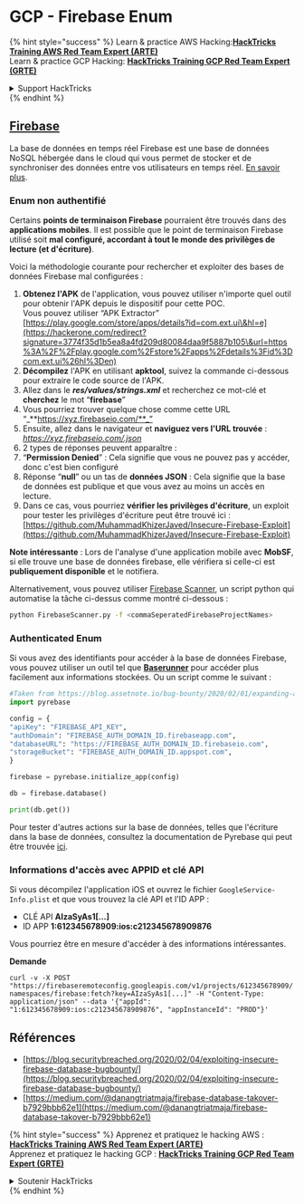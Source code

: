 # GCP - Firebase Enum

{% hint style="success" %}
Learn & practice AWS Hacking:<img src="../../../.gitbook/assets/image (1).png" alt="" data-size="line">[**HackTricks Training AWS Red Team Expert (ARTE)**](https://training.hacktricks.xyz/courses/arte)<img src="../../../.gitbook/assets/image (1).png" alt="" data-size="line">\
Learn & practice GCP Hacking: <img src="../../../.gitbook/assets/image (2).png" alt="" data-size="line">[**HackTricks Training GCP Red Team Expert (GRTE)**<img src="../../../.gitbook/assets/image (2).png" alt="" data-size="line">](https://training.hacktricks.xyz/courses/grte)

<details>

<summary>Support HackTricks</summary>

* Check the [**subscription plans**](https://github.com/sponsors/carlospolop)!
* **Join the** 💬 [**Discord group**](https://discord.gg/hRep4RUj7f) or the [**telegram group**](https://t.me/peass) or **follow** us on **Twitter** 🐦 [**@hacktricks\_live**](https://twitter.com/hacktricks\_live)**.**
* **Share hacking tricks by submitting PRs to the** [**HackTricks**](https://github.com/carlospolop/hacktricks) and [**HackTricks Cloud**](https://github.com/carlospolop/hacktricks-cloud) github repos.

</details>
{% endhint %}

## [Firebase](https://cloud.google.com/sdk/gcloud/reference/firebase/)

La base de données en temps réel Firebase est une base de données NoSQL hébergée dans le cloud qui vous permet de stocker et de synchroniser des données entre vos utilisateurs en temps réel. [En savoir plus](https://firebase.google.com/products/realtime-database/).

### Enum non authentifié

Certains **points de terminaison Firebase** pourraient être trouvés dans des **applications mobiles**. Il est possible que le point de terminaison Firebase utilisé soit **mal configuré, accordant à tout le monde des privilèges de lecture (et d'écriture)**.

Voici la méthodologie courante pour rechercher et exploiter des bases de données Firebase mal configurées :

1. **Obtenez l'APK** de l'application, vous pouvez utiliser n'importe quel outil pour obtenir l'APK depuis le dispositif pour cette POC.\
Vous pouvez utiliser “APK Extractor” [https://play.google.com/store/apps/details?id=com.ext.ui\&hl=e](https://hackerone.com/redirect?signature=3774f35d1b5ea8a4fd209d80084daa9f5887b105\&url=https%3A%2F%2Fplay.google.com%2Fstore%2Fapps%2Fdetails%3Fid%3Dcom.ext.ui%26hl%3Den)
2. **Décompilez** l'APK en utilisant **apktool**, suivez la commande ci-dessous pour extraire le code source de l'APK.
3. Allez dans le _**res/values/strings.xml**_ et recherchez ce mot-clé et **cherchez** le mot “**firebase**”
4. Vous pourriez trouver quelque chose comme cette URL “_**https://xyz.firebaseio.com/**_”
5. Ensuite, allez dans le navigateur et **naviguez vers l'URL trouvée** : _https://xyz.firebaseio.com/.json_
6. 2 types de réponses peuvent apparaître :
1. “**Permission Denied**” : Cela signifie que vous ne pouvez pas y accéder, donc c'est bien configuré
2. Réponse “**null**” ou un tas de **données JSON** : Cela signifie que la base de données est publique et que vous avez au moins un accès en lecture.
1. Dans ce cas, vous pourriez **vérifier les privilèges d'écriture**, un exploit pour tester les privilèges d'écriture peut être trouvé ici : [https://github.com/MuhammadKhizerJaved/Insecure-Firebase-Exploit](https://github.com/MuhammadKhizerJaved/Insecure-Firebase-Exploit)

**Note intéressante** : Lors de l'analyse d'une application mobile avec **MobSF**, si elle trouve une base de données firebase, elle vérifiera si celle-ci est **publiquement disponible** et le notifiera.

Alternativement, vous pouvez utiliser [Firebase Scanner](https://github.com/shivsahni/FireBaseScanner), un script python qui automatise la tâche ci-dessus comme montré ci-dessous :
```bash
python FirebaseScanner.py -f <commaSeperatedFirebaseProjectNames>
```
### Authenticated Enum

Si vous avez des identifiants pour accéder à la base de données Firebase, vous pouvez utiliser un outil tel que [**Baserunner**](https://github.com/iosiro/baserunner) pour accéder plus facilement aux informations stockées. Ou un script comme le suivant :
```python
#Taken from https://blog.assetnote.io/bug-bounty/2020/02/01/expanding-attack-surface-react-native/
import pyrebase

config = {
"apiKey": "FIREBASE_API_KEY",
"authDomain": "FIREBASE_AUTH_DOMAIN_ID.firebaseapp.com",
"databaseURL": "https://FIREBASE_AUTH_DOMAIN_ID.firebaseio.com",
"storageBucket": "FIREBASE_AUTH_DOMAIN_ID.appspot.com",
}

firebase = pyrebase.initialize_app(config)

db = firebase.database()

print(db.get())
```
Pour tester d'autres actions sur la base de données, telles que l'écriture dans la base de données, consultez la documentation de Pyrebase qui peut être trouvée [ici](https://github.com/thisbejim/Pyrebase).

### Informations d'accès avec APPID et clé API <a href="#access-info-with-appid-and-api-key" id="access-info-with-appid-and-api-key"></a>

Si vous décompilez l'application iOS et ouvrez le fichier `GoogleService-Info.plist` et que vous trouvez la clé API et l'ID APP :

* CLÉ API **AIzaSyAs1\[...]**
* ID APP **1:612345678909:ios:c212345678909876**

Vous pourriez être en mesure d'accéder à des informations intéressantes.

**Demande**

`curl -v -X POST "https://firebaseremoteconfig.googleapis.com/v1/projects/612345678909/namespaces/firebase:fetch?key=AIzaSyAs1[...]" -H "Content-Type: application/json" --data '{"appId": "1:612345678909:ios:c212345678909876", "appInstanceId": "PROD"}'`

## Références <a href="#references" id="references"></a>

* ​[https://blog.securitybreached.org/2020/02/04/exploiting-insecure-firebase-database-bugbounty/](https://blog.securitybreached.org/2020/02/04/exploiting-insecure-firebase-database-bugbounty/)​
* ​[https://medium.com/@danangtriatmaja/firebase-database-takover-b7929bbb62e1](https://medium.com/@danangtriatmaja/firebase-database-takover-b7929bbb62e1)​

{% hint style="success" %}
Apprenez et pratiquez le hacking AWS :<img src="../../../.gitbook/assets/image (1).png" alt="" data-size="line">[**HackTricks Training AWS Red Team Expert (ARTE)**](https://training.hacktricks.xyz/courses/arte)<img src="../../../.gitbook/assets/image (1).png" alt="" data-size="line">\
Apprenez et pratiquez le hacking GCP : <img src="../../../.gitbook/assets/image (2).png" alt="" data-size="line">[**HackTricks Training GCP Red Team Expert (GRTE)**<img src="../../../.gitbook/assets/image (2).png" alt="" data-size="line">](https://training.hacktricks.xyz/courses/grte)

<details>

<summary>Soutenir HackTricks</summary>

* Vérifiez les [**plans d'abonnement**](https://github.com/sponsors/carlospolop) !
* **Rejoignez le** 💬 [**groupe Discord**](https://discord.gg/hRep4RUj7f) ou le [**groupe telegram**](https://t.me/peass) ou **suivez** nous sur **Twitter** 🐦 [**@hacktricks\_live**](https://twitter.com/hacktricks\_live)**.**
* **Partagez des astuces de hacking en soumettant des PR aux** [**HackTricks**](https://github.com/carlospolop/hacktricks) et [**HackTricks Cloud**](https://github.com/carlospolop/hacktricks-cloud) dépôts github.

</details>
{% endhint %}
